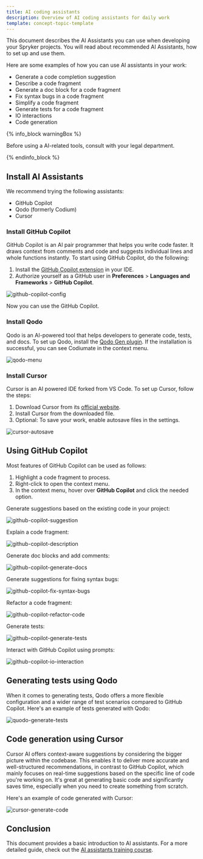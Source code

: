 ```yaml
---
title: AI coding assistants
description: Overview of AI coding assistants for daily work
template: concept-topic-template
---
```


This document describes the AI Assistants you can use when developing your Spryker projects. You will read about recommended AI Assistants, how to set up and use them.

Here are some examples of how you can use AI assistants in your work:
- Generate a code completion suggestion
- Describe a code fragment
- Generate a doc block for a code fragment
- Fix syntax bugs in a code fragment
- Simplify a code fragment
- Generate tests for a code fragment
- IO interactions
- Code generation

{% info_block warningBox %}

Before using a AI-related tools, consult with your legal department.

{% endinfo_block %}

## Install AI Assistants

We recommend trying the following assistants:
- GitHub Copilot
- Qodo (formerly Codium)
- Cursor

### Install GitHub Copilot

GitHub Copilot is an AI pair programmer that helps you write code faster. It draws context from comments and code and suggests individual lines and whole functions instantly.
To start using GitHub Copilot, do the following:
1. Install the [GitHub Copilot extension](https://plugins.jetbrains.com/plugin/17718-github-copilot) in your IDE.
2. Authorize yourself as a GitHub user in **Preferences** > **Languages and Frameworks** > **GitHub Copilot**.

![github-copilot-config](https://spryker.s3.eu-central-1.amazonaws.com/docs/dg/dev/ai-coding-assistants.md/github-copilot-config.png)

Now you can use the GitHub Copilot.

### Install Qodo

Qodo is an AI-powered tool that helps developers to generate code, tests, and docs.
To set up Qodo, install the [Qodo Gen plugin](https://plugins.jetbrains.com/plugin/21206-qodo-gen-formerly-codiumate-). If the installation is successful, you can see Codiumate in the context menu.

![qodo-menu](https://spryker.s3.eu-central-1.amazonaws.com/docs/dg/dev/ai-coding-assistants.md/qodo-menu.png)

### Install Cursor

Cursor is an AI powered IDE forked from VS Code. To set up Cursor, follow the steps:
1. Download Cursor from its [official website](https://www.cursor.com/).
2. Install Cursor from the downloaded file.
3. Optional: To save your work, enable autosave files in the settings.

![cursor-autosave](https://spryker.s3.eu-central-1.amazonaws.com/docs/dg/dev/ai-coding-assistants.md/cursor-autosave.png)


## Using GitHub Copilot

Most features of GitHub Copilot can be used as follows:
1. Highlight a code fragment to process.
2. Right-click to open the context menu.
3. In the context menu, hover over **GitHub Copilot** and click the needed option.

Generate suggestions based on the existing code in your project:

![github-copilot-suggestion](https://spryker.s3.eu-central-1.amazonaws.com/docs/dg/dev/ai-coding-assistants.md/github-copilot-suggestion.png)

Explain a code fragment:

![github-copilot-description](https://spryker.s3.eu-central-1.amazonaws.com/docs/dg/dev/ai-coding-assistants.md/github-copilot-description.png)


Generate doc blocks and add comments:

![github-copilot-generate-docs](https://spryker.s3.eu-central-1.amazonaws.com/docs/dg/dev/ai-coding-assistants.md/github-copilot-generate-docs.png)

Generate suggestions for fixing syntax bugs:

![github-copilot-fix-syntax-bugs](https://spryker.s3.eu-central-1.amazonaws.com/docs/dg/dev/ai-coding-assistants.md/github-copilot-fix-syntax-bugs.png)

Refactor a code fragment:

![github-copilot-refactor-code](https://spryker.s3.eu-central-1.amazonaws.com/docs/dg/dev/ai-coding-assistants.md/github-copilot-refactor-code.png)

Generate tests:

![github-copilot-generate-tests](https://spryker.s3.eu-central-1.amazonaws.com/docs/dg/dev/ai-coding-assistants.md/github-copilot-generate-tests.png)

Interact with GitHub Copilot using prompts:

![github-copilot-io-interaction](https://spryker.s3.eu-central-1.amazonaws.com/docs/dg/dev/ai-coding-assistants.md/github-copilot-io-interaction.png)

## Generating tests using Qodo

When it comes to generating tests, Qodo offers a more flexible configuration and a wider range of test scenarios compared to GitHub Copilot. Here's an example of tests generated with Qodo:

![quodo-generate-tests](https://spryker.s3.eu-central-1.amazonaws.com/docs/dg/dev/ai-coding-assistants.md/quodo-generate-tests.png)

## Code generation using Cursor

Cursor AI offers context-aware suggestions by considering the bigger picture within the codebase. This enables it to deliver more accurate and well-structured recommendations, in contrast to GitHub Copilot, which mainly focuses on real-time suggestions based on the specific line of code you're working on. It's great at generating basic code and significantly saves time, especially when you need to create something from scratch.

Here's an example of code generated with Cursor:

![cursor-generate-code](https://spryker.s3.eu-central-1.amazonaws.com/docs/dg/dev/ai-coding-assistants.md/cursor-generate-code.png)


## Conclusion

This document provides a basic introduction to AI assistants. For a more detailed guide, check out the [AI assistants training course](https://spryker.sana.ai/s/pfsZ5F2hSheE/file:8m9CXXP3TjCD).
